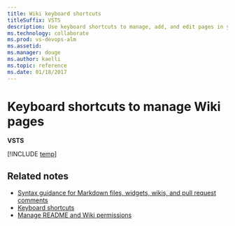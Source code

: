 ```yaml
---
title: Wiki keyboard shortcuts 
titleSuffix: VSTS 
description: Use keyboard shortcuts to manage, add, and edit pages in your built-in team project wiki 
ms.technology: collaborate
ms.prod: vs-devops-alm
ms.assetid:  
ms.manager: douge
ms.author: kaelli
ms.topic: reference
ms.date: 01/18/2017
---
```



# Keyboard shortcuts to manage Wiki pages 

**VSTS**
 
[!INCLUDE [temp](../_shared/keyboard-shortcuts/wiki-shortcuts.md)] 


## Related notes

- [Syntax guidance for Markdown files, widgets, wikis, and pull request comments](../reference/markdown-guidance.md)  
- [Keyboard shortcuts](keyboard-shortcuts.md)
- [Manage README and Wiki permissions](manage-readme-wiki-permissions.md)

